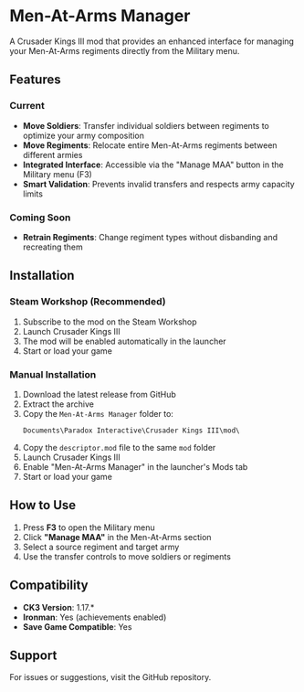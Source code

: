 # Men-At-Arms Manager

A Crusader Kings III mod that provides an enhanced interface for managing your Men-At-Arms regiments directly from the Military menu.

## Features

### Current
- **Move Soldiers**: Transfer individual soldiers between regiments to optimize your army composition
- **Move Regiments**: Relocate entire Men-At-Arms regiments between different armies
- **Integrated Interface**: Accessible via the "Manage MAA" button in the Military menu (F3)
- **Smart Validation**: Prevents invalid transfers and respects army capacity limits

### Coming Soon
- **Retrain Regiments**: Change regiment types without disbanding and recreating them

## Installation

### Steam Workshop (Recommended)
1. Subscribe to the mod on the Steam Workshop
2. Launch Crusader Kings III
3. The mod will be enabled automatically in the launcher
4. Start or load your game

### Manual Installation
1. Download the latest release from GitHub
2. Extract the archive
3. Copy the `Men-At-Arms Manager` folder to:
   ```
   Documents\Paradox Interactive\Crusader Kings III\mod\
   ```
4. Copy the `descriptor.mod` file to the same `mod` folder
5. Launch Crusader Kings III
6. Enable "Men-At-Arms Manager" in the launcher's Mods tab
7. Start or load your game

## How to Use

1. Press **F3** to open the Military menu
2. Click **"Manage MAA"** in the Men-At-Arms section
3. Select a source regiment and target army
4. Use the transfer controls to move soldiers or regiments

## Compatibility

- **CK3 Version**: 1.17.*
- **Ironman**: Yes (achievements enabled)
- **Save Game Compatible**: Yes

## Support

For issues or suggestions, visit the GitHub repository.
